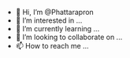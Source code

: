 - 👋 Hi, I’m @Phattarapron
- 👀 I’m interested in ...
- 🌱 I’m currently learning ...
- 💞️ I’m looking to collaborate on ...
- 📫 How to reach me ...

<!---
Phattarapron/Phattarapron is a ✨ special ✨ repository because its `README.md` (this file) appears on your GitHub profile.
You can click the Preview link to take a look at your changes.
--->
